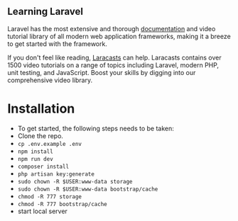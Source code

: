 ## Learning Laravel

Laravel has the most extensive and thorough [documentation](https://laravel.com/docs) and video tutorial library of all modern web application frameworks, making it a breeze to get started with the framework.

If you don't feel like reading, [Laracasts](https://laracasts.com) can help. Laracasts contains over 1500 video tutorials on a range of topics including Laravel, modern PHP, unit testing, and JavaScript. Boost your skills by digging into our comprehensive video library.

# Installation
+ To get started, the following steps needs to be taken:
+ Clone the repo.
+ `cp .env.example .env`
+ `npm install`
+ `npm run dev`
+ `composer install`
+ `php artisan key:generate`
+ `sudo chown -R $USER:www-data storage`
+ `sudo chown -R $USER:www-data bootstrap/cache`
+ `chmod -R 777 storage`
+ `chmod -R 777 bootstrap/cache`
+ start local server